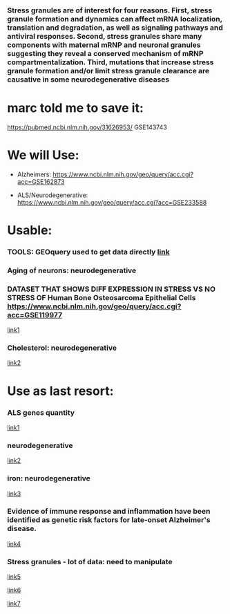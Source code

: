 ### Stress granules are of interest for four reasons. First, stress granule formation and dynamics can affect mRNA localization, translation and degradation, as well as signaling pathways and antiviral responses. Second, stress granules share many components with maternal mRNP and neuronal granules suggesting they reveal a conserved mechanism of mRNP compartmentalization. Third, mutations that increase stress granule formation and/or limit stress granule clearance are causative in some neurodegenerative diseases

# marc told me to save it:

https://pubmed.ncbi.nlm.nih.gov/31626953/
GSE143743


# We will Use:

- Alzheimers: https://www.ncbi.nlm.nih.gov/geo/query/acc.cgi?acc=GSE162873

- ALS/Neurodegenerative: https://www.ncbi.nlm.nih.gov/geo/query/acc.cgi?acc=GSE233588


# Usable:
### TOOLS: GEOquery used to get data directly [link](http://127.0.0.1:25471/library/GEOquery/doc/GEOquery.html) 
### Aging of neurons: neurodegenerative
### DATASET THAT SHOWS DIFF EXPRESSION IN STRESS VS NO STRESS OF Human Bone Osteosarcoma Epithelial Cells https://www.ncbi.nlm.nih.gov/geo/query/acc.cgi?acc=GSE119977

[link1](https://www.ncbi.nlm.nih.gov/geo/query/acc.cgi?acc=GSE241430)

### Cholesterol: neurodegenerative

[link2](https://www.ncbi.nlm.nih.gov/geo/query/acc.cgi?acc=GSE240960)


# Use as last resort:

### ALS genes quantity

[link1](https://www.ncbi.nlm.nih.gov/geo/query/acc.cgi?acc=GSE23429)

### neurodegenerative

[link2](https://www.ncbi.nlm.nih.gov/geo/query/acc.cgi?acc=GSE239367)



### iron: neurodegenerative

[link3](https://www.ncbi.nlm.nih.gov/geo/query/acc.cgi?acc=GSE240204)

### Evidence of immune response and inflammation have been identified as genetic risk factors for late-onset Alzheimer's disease.

[link4](https://www.ncbi.nlm.nih.gov/geo/query/acc.cgi?acc=GSE143951)

### Stress granules - lot of data: need to manipulate
 
[link5](https://www.ncbi.nlm.nih.gov/geo/query/acc.cgi?acc=GSE223295)

[link6](https://www.ncbi.nlm.nih.gov/geo/query/acc.cgi?acc=GSE227222)

[link7](https://www.ncbi.nlm.nih.gov/geo/query/acc.cgi?acc=GSE162873)
